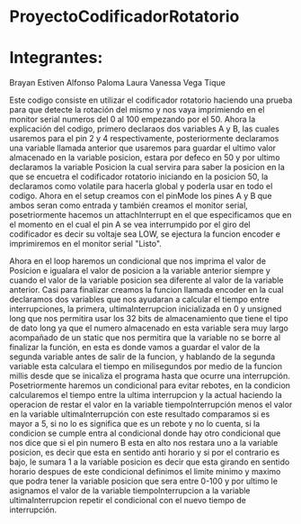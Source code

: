 # ProyectoCodificadorRotatorio
# Integrantes:
Brayan Estiven Alfonso Paloma
Laura Vanessa Vega Tique

Este codigo consiste en utilizar el codificador rotatorio haciendo una prueba para que detecte la rotación del mismo y nos vaya imprimiendo en el monitor serial numeros del 0 al 100 empezando por el 50. Ahora la explicación del codigo, primero declaraos dos variables A y B, las cuales usaremos para el pin 2 y 4 respectivamente, posteriormente declaramos una variable llamada anterior que usaremos para guardar el ultimo valor almacenado en la variable posicion, estara por defeco en 50 y por ultimo declaramos la variable Posicion la cual servira para saber la posicion en la que se encuetra el codificador rotatorio iniciando en la posicion 50, la declaramos como volatile para hacerla global y poderla usar en todo el codigo. Ahora en el setup creamos con el pinMode los pines A y B que ambos seran como entrada y también creamos el monitor serial, posetriormente hacemos un attachInterrupt en el que especificamos que en el momento en el cual el pin A se vea interrumpido por el giro del codificador es decir su voltaje sea LOW, se ejectura la funcion encoder e imprimiremos en el monitor serial "Listo".

Ahora en el loop haremos un condicional que nos imprima el valor de Posicion e igualara el valor de posicion a la variable anterior siempre y cuando el valor de la variable posicion sea diferente al valor de la variable anterior. Casi para finalizar creamos la funcion llamada encoder en la cual declaramos dos variables que nos ayudaran a calcular el tiempo entre interrupciones, la primera, ultimaInterrupcion inicializada en 0 y unsigned long que nos permitira usar los 32 bits de almacenamiento que tiene el tipo de dato long ya que el numero almacenado en esta variable sera muy largo acompañado de un static que nos permitira que la variable no se borre al finalizar la función, en esta es donde vamos a guardar el valor de la segunda variable antes de salir de la funcion, y hablando de la segunda variable esta calculara el tiempo en milisegundos por medio de la funcion millis desde que se inicaliza el programa hasta que ocurre una interrupción. Posetriormente haremos un condicional para evitar rebotes, en la condicion calcularemos el tiempo entre la ultima interrupcion y la actual haciendo la operacion de restar el valor en la variable tiempoInterrupción menos el valor en la variable ultimaInterrupción con este resultado comparamos si es mayor a 5, si no lo es significa que es un rebote y no lo cuenta, si la condicion se cumple entra al condicional donde hay otro condicional que nos dice que si el pin numero B esta en alto nos restara uno a la variable posicion, es decir que esta en sentido anti horario y si por el contrario es bajo, le sumara 1 a la variable posicion es decir que esta girando en sentido horario despues de este condicional definimos el limite minimo y maximo que podra tener la variable posicion que sera entre 0-100 y por ultimo le asignamos el valor de la variable tiempoInterrupcion a la variable ultimaInterrupcion repetir el condicional con el nuevo tiempo de interrupción.
